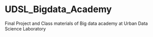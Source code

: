 # UDSL_Bigdata_Academy
Final Project and Class materials of Big data academy at Urban Data Science Laboratory
